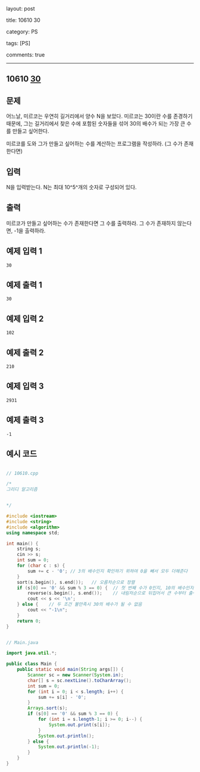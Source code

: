 layout: post

title: 10610 30

category: PS

tags: [PS]

comments: true

---

## 10610 [30](https://www.acmicpc.net/problem/10610)

## 문제

어느날, 미르코는 우연히 길거리에서 양수 N을 보았다. 미르코는 30이란 수를 존경하기 때문에, 그는 길거리에서 찾은 수에 포함된 숫자들을 섞어 30의 배수가 되는 가장 큰 수를 만들고 싶어한다.

미르코를 도와 그가 만들고 싶어하는 수를 계산하는 프로그램을 작성하라. (그 수가 존재한다면)

## 입력

N을 입력받는다. N는 최대 10^5^개의 숫자로 구성되어 있다.

## 출력

미르코가 만들고 싶어하는 수가 존재한다면 그 수를 출력하라. 그 수가 존재하지 않는다면, -1을 출력하라.

## 예제 입력 1

~~~
30
~~~

## 예제 출력 1

~~~
30
~~~

## 예제 입력 2

~~~
102
~~~

## 예제 출력 2

~~~
210
~~~

## 예제 입력 3

~~~
2931
~~~

## 예제 출력 3

~~~
-1
~~~

## 예시 코드

```cpp

// 10610.cpp

/*
그리디 알고리즘


*/

#include <iostream>
#include <string>
#include <algorithm>
using namespace std;

int main() {
    string s;
    cin >> s;
    int sum = 0;
    for (char c : s) {
        sum += c - '0';	// 3의 배수인지 확인하기 위하여 0을 빼서 모두 더해준다
    }
    sort(s.begin(), s.end());	// 오름차순으로 정렬
    if (s[0] == '0' && sum % 3 == 0) {	// 첫 번째 수가 0인지, 10의 배수인지 && 3의 배수인지 확인 -> 두 조건 만족시 30의 배수
        reverse(s.begin(), s.end());	// 내림차순으로 뒤집어서 큰 수부터 출력
        cout << s << '\n';
    } else {	// 두 조건 불만족시 30의 배수가 될 수 없음
        cout << "-1\n";
    }
    return 0;
}

```

```java

// Main.java

import java.util.*;

public class Main {
    public static void main(String args[]) {
        Scanner sc = new Scanner(System.in);
        char[] s = sc.nextLine().toCharArray();
        int sum = 0;
        for (int i = 0; i < s.length; i++) {
            sum += s[i] - '0';
        }
        Arrays.sort(s);
        if (s[0] == '0' && sum % 3 == 0) {
            for (int i = s.length-1; i >= 0; i--) {
                System.out.print(s[i]);
            }
            System.out.println();
        } else {
            System.out.println(-1);
        }
    }
}

```